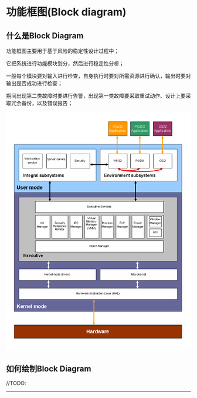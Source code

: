 # 功能框图(Block diagram)

## **什么是Block Diagram**

功能框图主要用于基于风险的稳定性设计过程中；

它把系统进行功能模块划分，然后进行稳定性分析；

一般每个模块要对输入进行检查，自身执行时要对所需资源进行确认，输出时要对输出是否成功进行检查；

期间出现第二类故障时要进行告警，出现第一类故障要采取重试动作、设计上要采取冗余备份，以及错误报告；

![](<../../.gitbook/assets/image (92).png>)

## 如何绘制Block Diagram

//TODO:

****
